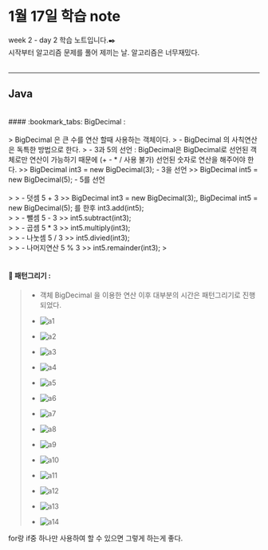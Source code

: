 1월 17일 학습 note
===================


week 2 - day 2 학습 노트입니다.:black_nib:  <br/> 시작부터 알고리즘 문제를 풀어 제끼는 날. 알고리즘은 너무재밌다.<br/><br/>

----------


Java
-------------
<br/>
#### :bookmark_tabs: BigDecimal : 
<br/><br/>
> BigDecimal 은 큰 수를 연산 할때 사용하는 객체이다. 
> - BigDecimal 의 사칙연산은 독특한 방법으로 한다.
> - 3과 5의 선언 : BigDecimal은 BigDecimal로 선언된 객체로만 연산이 가능하기 때문에 (+ - * / 사용 불가) 선언된 숫자로 연산을 해주어야 한다. 
>> BigDecimal int3 = new BigDecimal(3);   - 3을 선언
>> BigDecimal int5 = new BigDecimal(5);   - 5를 선언 <br/><br/>
>
> - 덧셈 5 + 3
>> BigDecimal int3 = new BigDecimal(3);, BigDecimal int5 = new BigDecimal(5); 를 한후 int3.add(int5);   <br/>
>
> - 뺄셈 5 - 3  
>> int5.subtract(int3); <br/>
>
> - 곱셈 5 * 3
>> int5.multiply(int3); <br/>
>
> - 나눗셈 5 / 3
>> int5.divied(int3); <br/>
>
> - 나머지연산 5 % 3
>> int5.remainder(int3); 
>

<br/>
<br/>

#### :bookmark_tabs: 패턴그리기 :
> - 객체 BigDecimal 을 이용한 연산 이후 대부분의 시간은 패턴그리기로 진행되었다.
> - ![a1](https://github.com/Rocher0724/FC_ADS_LEECHOONGYUL/blob/master/class/picture/170117/a1.JPG "a1")
>  
> - ![a2](https://github.com/Rocher0724/FC_ADS_LEECHOONGYUL/blob/master/class/picture/170117/a2.JPG "a2")
> 
> - ![a3](https://github.com/Rocher0724/FC_ADS_LEECHOONGYUL/blob/master/class/picture/170117/a3.JPG "a3")
>  
> - ![a4](https://github.com/Rocher0724/FC_ADS_LEECHOONGYUL/blob/master/class/picture/170117/a4.JPG "a4")
>  
> - ![a5](https://github.com/Rocher0724/FC_ADS_LEECHOONGYUL/blob/master/class/picture/170117/a5.JPG "a5")
>  
>  
> - ![a6](https://github.com/Rocher0724/FC_ADS_LEECHOONGYUL/blob/master/class/picture/170117/a6.JPG "a6")
> 
> - ![a7](https://github.com/Rocher0724/FC_ADS_LEECHOONGYUL/blob/master/class/picture/170117/a7.JPG "a7")
> 
> - ![a8](https://github.com/Rocher0724/FC_ADS_LEECHOONGYUL/blob/master/class/picture/170117/a8.JPG "a8")
>  
> - ![a9](https://github.com/Rocher0724/FC_ADS_LEECHOONGYUL/blob/master/class/picture/170117/a9.JPG "a9")
>  
> - ![a10](https://github.com/Rocher0724/FC_ADS_LEECHOONGYUL/blob/master/class/picture/170117/a10.JPG "a10")
>  
> - ![a11](https://github.com/Rocher0724/FC_ADS_LEECHOONGYUL/blob/master/class/picture/170117/a11.JPG "a11")
>  
> - ![a12](https://github.com/Rocher0724/FC_ADS_LEECHOONGYUL/blob/master/class/picture/170117/a12.JPG "a12")
>  
> - ![a13](https://github.com/Rocher0724/FC_ADS_LEECHOONGYUL/blob/master/class/picture/170117/a13.JPG "a13")
>  
> - ![a14](https://github.com/Rocher0724/FC_ADS_LEECHOONGYUL/blob/master/class/picture/170117/a14.JPG "a14")
>  
>  
>  



for랑 if중 하나만 사용하여 할 수 있으면 그렇게 하는게 좋다.

<br/><br/>
